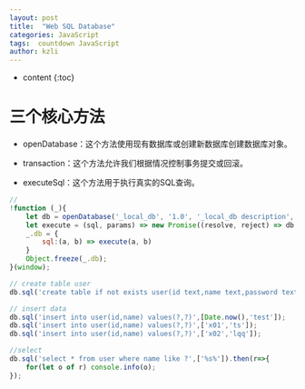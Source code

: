 ```yaml
---
layout: post
title:  "Web SQL Database"
categories: JavaScript
tags:  countdown JavaScript
author: kzli
---
```


* content
{:toc}

# 三个核心方法

* openDatabase：这个方法使用现有数据库或创建新数据库创建数据库对象。

* transaction：这个方法允许我们根据情况控制事务提交或回滚。

* executeSql：这个方法用于执行真实的SQL查询。




```js
// 
!function (_){
	let db = openDatabase('_local_db', '1.0', '_local_db description', 1024 * 1024);
	let execute = (sql, params) => new Promise((resolve, reject) => db.transaction(tx => tx.executeSql(sql, params, (tx, rs) => resolve(rs.rows,tx), (tx, err) => reject(err,tx))));
	_.db = {
		sql:(a, b) => execute(a, b)
	}
	Object.freeze(_.db);
}(window);

// create table user
db.sql('create table if not exists user(id text,name text,password text,primary key(id))');

// insert data
db.sql('insert into user(id,name) values(?,?)',[Date.now(),'test']);
db.sql('insert into user(id,name) values(?,?)',['x01','ts']);
db.sql('insert into user(id,name) values(?,?)',['x02','lqq']);

//select
db.sql('select * from user where name like ?',['%s%']).then(r=>{
	for(let o of r) console.info(o);
});

```
